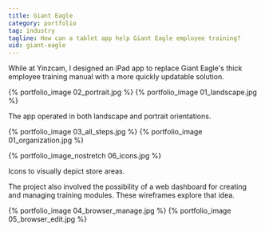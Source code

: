 ```yaml
---
title: Giant Eagle
category: portfolio
tag: industry
tagline: How can a tablet app help Giant Eagle employee training?
uid: giant-eagle
---
```


While at Yinzcam, I designed an iPad app to replace Giant Eagle's thick
employee training manual with a more quickly updatable solution.

<div class='img-box-2'>
{% portfolio_image 02_portrait.jpg %}
{% portfolio_image 01_landscape.jpg %}
</div>
<p class='img-caption'>
    The app operated in both landscape and portrait orientations.
</p>

{% portfolio_image 03_all_steps.jpg %}
{% portfolio_image 01_organization.jpg %}

{% portfolio_image_nostretch 06_icons.jpg %}
<p class='img-caption'>
    Icons to visually depict store areas.
</p>

The project also involved the possibility of a web dashboard for creating and
managing training modules. These wireframes explore that idea.

{% portfolio_image 04_browser_manage.jpg %}
{% portfolio_image 05_browser_edit.jpg %}


